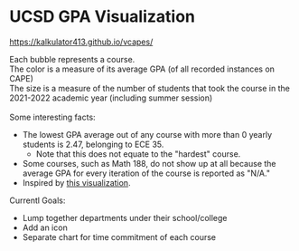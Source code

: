 # UCSD GPA Visualization
https://kalkulator413.github.io/vcapes/

Each bubble represents a course.</br>
The color is a measure of its average GPA (of all recorded instances on CAPE)</br>
The size is a measure of the number of students that took 
the course in the 2021-2022 academic year (including summer session)</br>
</br>
Some interesting facts:</br>
- The lowest GPA average out of any course with more than 0 yearly students is 2.47, belonging to ECE 35.
  - Note that this does not equate to the "hardest" course.
- Some courses, such as Math 188, do not show up at all because the average GPA for every
iteration of the course is reported as "N/A."
- Inspired by <a href="https://waf.cs.illinois.edu/discovery/gpa_of_every_course_at_illinois/" target="_blank"> this visualization</a>.

Currentl Goals:
- Lump together departments under their school/college
- Add an icon
- Separate chart for time commitment of each course
